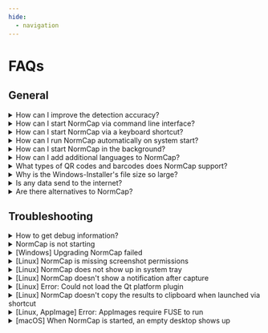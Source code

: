 ```yaml
---
hide:
  - navigation
---
```


# FAQs

## General

<details class="question" markdown>
<summary>How can I improve the detection accuracy?</summary>

### How can I improve the detection accuracy?

The quality of detections is mainly determined by
[Tesseract](https://tesseract-ocr.github.io), an open source project for OCR of
_printed_ text. NormCap builds upon this great library and can influence the quality
only slightly by preprocessing the images regarding screen-specific properties. _You_, the
user, have much more influence on the quality by paying attention to certain aspects:

#### 1) Select the correct language

Make sure to select the appropriate language(s) in the settings. Selecting multiple languages might slow down the recognition.

#### 2) Avoid selecting decorations

The text detection is very sensitive to elements
_other_ than text, for example borders, lines or icons. If possible, do not select
those:

![How to avoid borders](./assets/selections_1.png)

#### 3) Avoid heterogeneous colors

If the text you want to recognize has different
backgrounds, it can help to select those portions of text
separately:

![How to split sections with different colors in multiple selection](./assets/selections_2.png)

#### 4) Zoom in

If possible, enlarge the region you want to detect, before selecting it
with NormCap. This has a huge effect in situations, where zooming in doesn't
decrease the quality, e.g. zooming into webpages, PDF documents or images which are
not yet at their full resolution. It has little effect, if enlarging decreases the
quality, e.g. for images with low resolutions.

#### 5) Select more text

Sometimes Tesseract struggles with recognizing text with only
very few characters, like a single word. In this case, selecting a larger portion
of text can improve the accuracy.

#### 6) Try different language models

The prebuilt NormCap packages are using
[tessdata-fast](https://github.com/tesseract-ocr/tessdata_fast) models, which offer
a very good accuracy-to-speed compromise. But you can also try the slower and
larger models from [tessdata](https://github.com/tesseract-ocr/tessdata) or
[tessdata-best](https://github.com/tesseract-ocr/tessdata_best) instead.\
To find
the directory in which you have to put the manually downloaded models navigate to
the "Language" section of NormCap's settings, then click "add/remove" and finally
"View tessdata folder in File Manager".

#### 7) Report examples

If the results are still bad, please submit a screenshot of the
text you are trying to recognize
[as an issue](https://github.com/dynobo/normcap/issues). Chances are small, but we
might be able to improve something.

</details>

<details class="question" markdown>
<summary>How can I start NormCap via command line interface?</summary>

### How can I start NormCap via command line interface?

The command to run NormCap from the terminal/console depends on your operating system
and installation method:

- **On Windows (MSI):** `%LOCALAPPDATA%\Programs\NormCap\NormCap.exe`
- **On macOS (DMG):** `/Applications/NormCap.app/Contents/MacOS/NormCap`
- **On Linux (AppImage):** `./NormCap-{version}-x86_64.AppImage`
- **On Linux (FlatPak):** `flatpak run --command=normcap com.github.dynobo.normcap`
- **On Linux (AUR):** `normcap`
- **Installed as Python package:** `normcap`

NormCap has some useful command line features. List them by appending the flag
`--help` to the command mentioned above.

</details>

<details class="question" markdown>
<summary>How can I start NormCap via a keyboard shortcut?</summary>

### How can I start NormCap via a keyboard shortcut?

You'll have to configure that using your operating system's functionality, e.g.
following these guides:

#### :material-microsoft-windows: Windows

- Native solution: [Open programs with keyboard shortcuts in Windows 10](https://www.cnet.com/tech/computing/open-programs-with-keyboard-shortcuts-in-windows-10/)
- Tool based: [Run programs via shortcut](https://www.autohotkey.com/docs/v1/Tutorial.htm#s4) with [AutoHotkey](https://www.autohotkey.com/)

#### :material-apple: macOS

- [Set a keyboard shortcut to open Mac apps](https://www.wikihow.com/Set-a-Keyboard-Shortcut-to-Open-Mac-Apps)

#### :material-linux: Linux

- Ubuntu/Gnome:
    [Set Keyboard Shortcuts](https://help.ubuntu.com/stable/ubuntu-help/keyboard-shortcuts-set.html)
- Manjaro/Xfce, Plasma:
    [Keyboard Shortcuts](https://wiki.manjaro.org/index.php?title=Keyboard_Shortcuts)

To identify the command to run NormCap, please see the FAQ
"[How can I start NormCap via command line interface?](#how-can-i-start-normcap-via-command-line-interface)"

!!! Info

    The reason for _not_ adding an option to configure a shortcut within
    NormCap itself can be found in
    [this
    Architecture Decision Record](https://github.com/dynobo/normcap/blob/main/adr/004-do-not-implement-hotkey.md). If you have read the explanation and like to challenge its argumentation, feel free
    to [open a
    discussion](https://github.com/dynobo/normcap/discussions).

</details>

<details class="question" markdown>
<summary>How can I run NormCap automatically on system start?</summary>

### How can I run NormCap automatically on system start?

Use your operating system's functionality to autostart applications after boot. You will need [the command to start NormCap](#how-can-i-start-normcap-via-command-line-interface) and you can
search for tutorials how to run that on start-up, e.g.:

- Windows:
    [How to Add a Program to Startup in Windows 10 or 11](https://www.howtogeek.com/208224/how-to-add-a-program-to-startup-in-windows/)
- macOS:
    [How to add a startup program on a Mac](https://www.howtogeek.com/877239/how-to-change-startup-programs-on-a-mac/#how-to-add-a-startup-program-on-a-mac)
- Linux (Gnome):
    [Automatically run program on startup](https://www.simplified.guide/gnome/automatically-run-program-on-startup)
- Linux (KDE):
    [How to automatically run program on KDE startup](https://www.simplified.guide/kde/automatically-run-program-on-startup)

!!! warning

    Add the `--background-mode` flag to the
    command used to start NormCap! Then NormCap will start silently minimized to system tray without triggering a capture!

</details>

<details class="question" markdown>
<summary>How can I start NormCap in the background?</summary>

### How can I start NormCap in the background?

First [identify the command to run NormCap](#how-can-i-start-normcap-via-command-line-interface) on your system.

Append the flag `--background-mode` to that command to start NormCap right into the
system tray, without triggering a capture.

This is e.g. useful, if, you want to autostart NormCap after system start.

</details>

<details class="question" markdown>
<summary>How can I add additional languages to NormCap?</summary>

### How can I add additional languages to NormCap?

The prebuilt packages are shipped with support for English only. To install additional
languages, click the settings icon and in the "Languages" section of the menu click
"add/remove …".

If you installed NormCap as a Python package, how to add Tesseract languages depends on your system and setup. Please search online for instructions specific to your environment.

</details>

<details class="question" markdown>
<summary>What types of QR codes and barcodes does NormCap support?</summary>

### What types of QR codes and barcodes does NormCap support?

NormCap uses the excellent [ZXing-C++](https://github.com/zxing-cpp/zxing-cpp) library for code detection and decoding. This means NormCap can detect and decode [all formats supported by ZXing-C++](https://github.com/zxing-cpp/zxing-cpp?tab=readme-ov-file#supported-formats).

</details>

<details class="question" markdown>
<summary>Why is the Windows-Installer's file size so large?</summary>

### Why is the Windows-Installer's file size so large?

NormCap's MSI installer is much larger than the ones for Linux and macOS because the
included Tesseract binaries are larger.

NormCap used to include a set of smaller binaries, which resulted in more consistent
installer file sizes for all operating systems. Unfortunately, they seemed to lack some
dependencies and lead to issues on some Windows systems. Hopefully, the larger binaries
will fix this issue. This decision is not set in stone, so please feel free to leave
some feedback regarding this topic!

</details>

<details class="question" markdown>
<summary>Is any data send to the internet?</summary>

### Is any data sent to the internet?

In general, NormCap works offline and does not send any data anywhere.

The only exceptions are optional features, which _require_ accessing resources on the internet. In that case, HTTPS requests are performed and generate the typical access log data on the target server.

Those features are:

- **Update check**: If you enable the check for updates on start, NormCap regularly fetches its releases page from GitHub.
- **Manage languages**: If you download additional languages, they are being fetched from a GitHub repository.

</details>

<details class="question" markdown>
<summary>Are there alternatives to NormCap?</summary>

### Are there alternatives to NormCap?

Some applications offer similar features like NormCap and might be a good or even better
alternative for you: It completely depends on your use case and requirements. Some
similar open-source projects are:

- [TextSnatcher](https://github.com/RajSolai/TextSnatcher) (Linux)
- [GreenShot](https://getgreenshot.org/) (Windows, macOS)
- [TextShot](https://github.com/ianzhao05/textshot) (Windows)
- [gImageReader](https://github.com/manisandro/gImageReader) (Linux, Windows)
- [Capture2Text](https://sourceforge.net/projects/capture2text) (Windows)
- [Frog](https://github.com/TenderOwl/Frog) (Linux)
- [Textinator](https://github.com/RhetTbull/textinator) (macOS)
- [Text-Grab](https://github.com/TheJoeFin/Text-Grab) (Windows)
- [dpScreenOCR](https://danpla.github.io/dpscreenocr/) (Linux, Windows)
- [PowerToys Text Extractor](https://learn.microsoft.com/en-us/windows/powertoys/text-extractor)
    (Windows)

</details>

## Troubleshooting

<details class="question" markdown>
<summary>How to get debug information?</summary>

### How to get debug information?

Launch NormCap via a terminal/console using
[the right command for your system](#how-can-i-start-normcap-via-command-line-interface),
to which you can append the flag `--verbosity debug` or short `-v debug`. This will
print additional information to the console, which can be useful to identify problems.

</details>

<details class="question" markdown>
<summary>NormCap is not starting</summary>

### NormCap is not starting

Please try to take a look at the
[debug information](#how-to-get-debug-information).
It might provide enough information for you to solve the issue for yourself. If it
doesn't help you, don't hesitate to [report](https://github.com/dynobo/normcap/issues)
your problem description together with debug information.

</details>

<details class="question" markdown>
<summary>[Windows] Upgrading NormCap failed</summary>

### \[Windows\] Upgrading NormCap failed

Did you run the msi-installer to upgrade from an older NormCap version, but the
installer stated an error or the NormCap can't be started anymore?

You did nothing wrong, this is the recommended way to upgrade NormCap. But in rare
cases, this does not work, because of incompatible changes in the installer between
certain versions.

In that case, please try to uninstall all existing NormCap versions from your system
before trying a clean installation. (In the process, your settings _might_ get reset,
and you _might_ have to re-download languages.)

If you still experience any problems after such a clean installation, please
[report that issue](https://github.com/dynobo/normcap/issues/new/choose).

</details>

<details class="question" markdown>
<summary>[Linux] NormCap is missing screenshot permissions</summary>

### \[Linux\] NormCap is missing screenshot permissions

**Why is it so difficult for NormCap to take screenshots?**

The [Wayland](https://wayland.freedesktop.org/) protocol (successor to [X Window System](https://x.org/wiki/)) requires applications to request permission for system features like taking screenshots. While this improves security, the protocol is challenging for developers to implement. The variety of Wayland servers, window managers, and versions with different implementations makes building compatible applications difficult. Most third-party screenshot tools face these same issues.

**If you installed NormCap as Flatpak:**

1. View the permissions by running:
    ```sh
    flatpak permission-show com.github.dynobo.normcap
    ```
    In the output, there should be a line like:
    ```sh
    screenshot    screenshot   com.github.dynobo.normcap [yes]
    ```
1. If that is not the case, set the permission explicitly:
    ```sh
    flatpak permission-set screenshot screenshot com.github.dynobo.normcap yes
    ```

**If you're using the NormCap AppImage:**

1. List all applications with screenshot permissions:
    ```sh
    dbus-send --print-reply=literal \
      --session --dest=org.freedesktop.impl.portal.PermissionStore \
      /org/freedesktop/impl/portal/PermissionStore \
      org.freedesktop.impl.portal.PermissionStore.Lookup \
      string:'screenshot' string:'screenshot'
    ```
    Among the entries in the output, there should be something like:
    ```sh
    dict entry(
         com.github.dynobo.normcap         array [
            [yes]         ]
      )
    ```
1. If that is not the case, grant permission by running:
    ```sh
    dbus-send --print-reply=literal \
      --session --dest=org.freedesktop.impl.portal.PermissionStore \
      /org/freedesktop/impl/portal/PermissionStore \
      org.freedesktop.impl.portal.PermissionStore.SetPermission \
      string:'screenshot' boolean:true string:'screenshot' \
      string:'com.github.dynobo.normcap' array:string:['yes']
    ```

**Further tips for debugging:**

- If starting NormCap from a terminal or shell script, ensure the calling context (e.g., the terminal application) has been granted screenshot permission.
- Run NormCap with the `-v debug` flag and look for warnings or errors in the output.
- Run `dbus-monitor --session` while starting NormCap and check the (quite verbose) output for screenshot or permission-related messages.

</details>

<details class="question" markdown>
<summary>[Linux] NormCap does not show up in system tray</summary>

### \[Linux\] NormCap does not show up in system tray

Is your display environment Gnome Shell? Then you probably need to install a
[Gnome Shell extension](https://extensions.gnome.org/) to support showing applications
in the top bar, e.g.:

- [AppIndicator Support](https://extensions.gnome.org/extension/615/appindicator-support/)
- [Ubuntu AppIndicators](https://extensions.gnome.org/extension/1301/ubuntu-appindicators/)
- [Tray Icons](https://extensions.gnome.org/extension/1503/tray-icons/)
- [Tray Icons: Reloaded](https://extensions.gnome.org/extension/2890/tray-icons-reloaded/)

</details>

<details class="question" markdown>
<summary>[Linux] NormCap doesn't show a notification after capture</summary>

### \[Linux\] NormCap doesn't show a notification after capture

NormCap's notifications depend on the system tray functionality. If you start NormCap,
but its Icon doesn't appear in the system tray, proceed like in the [question above](#linux-normcap-does-not-show-up-in-system-tray).

</details>

<details class="question" markdown>
<summary>[Linux] Error: Could not load the Qt platform plugin</summary>

### \[Linux\] Error: Could not load the Qt platform plugin

In case you get an output like this …

```
$ normcap
QtFatalMsg - This application failed to start because no Qt platform plugin
could be initialized. Reinstalling the application may fix this problem.
Available platform plugins are: eglfs, linuxfb, minimal, minimalegl, offscreen,
vnc, wayland-egl, wayland, wayland-xcomposite-egl, wayland-xcomposite-glx, webgl, xcb.
```

… the chances are, this can be solved by installing additional dependencies:

- Arch (Wayland): `pacman -S qt6-wayland`
- Arch (Xorg): `pacman -S libxcb xcb-util-cursor`
- Debian/Ubuntu (Wayland): `apt install qt6-wayland`
- Debian/Ubuntu (Xorg): `apt install libxcb1 libxcb-cursor0`
- Fedora (Wayland): `dnf install qt6-qtwayland`
- Fedora (Xorg): `dnf install libxcb xcb-util-cursor`

</details>

<details class="question" markdown>
<summary>[Linux] NormCap doesn't copy the results to clipboard when launched via shortcut</summary>

### \[Linux\] NormCap doesn't copy the results to clipboard when launched via shortcut

This behavior
[was observed only on KDE + Wayland (#422)](https://github.com/dynobo/normcap/issues/422)
so far, and only when NormCap was started via a keyboard shortcut / key binding. The
root cause is still unknown, if you have any information or ideas, please comment in the
ticket above.

Strangely, a workaround seems to be to configure the keyboard shortcut via "System
Settings" → "Shortcuts" → "Add command" and configure the command in a way, that it
pipes the output to somewhere, e.g. /dev/null:

```
normcap 2>&1 | tee /dev/null
```

</details>

<details class="question" markdown>
<summary>[Linux, AppImage] Error: AppImages require FUSE to run</summary>

### \[Linux, AppImage\] Error: AppImages require FUSE to run

This is not a NormCap issue but a requirement for AppImages. You need to make sure, that
the `FUSE` library is installed on your system. E.g. on Ubuntu 22.04 you need to run
`sudo apt install libfuse2`.

See
[this blog post for details](https://techpiezo.com/linux/error-appimages-require-fuse-to-run-in-ubuntu-22-04/).

<strong>Please note, that the AppImage build is deprecated. Please switch to the [Flatpak build via Flathub](https://github.com/flathub/com.github.dynobo.normcap).</strong>

</details>

<details class="question" markdown>
<summary>[macOS] When NormCap is started, an empty desktop shows up</summary>

### \[macOS\] When NormCap is started, an empty desktop shows up

This issue usually occurs after installing NormCap, either for the first time or
after an update.

It is a known issue related to macOS's permissions settings: If NormCap doesn't have
the system's permission to take a screenshot, an empty desktop will be
shown. Or to be more precise: NormCap doesn't _know_ that it lacks permissions,
tries to take a screenshot nevertheless, which results in a screenshot of the empty
desktop.

Steps to solve this:

1. Close NormCap, if it is running.
1. Navigate to "System Preferences" → "Security & Privacy" → "Privacy" → "Screen
    Recording" → "Click unlock".
1. Do you already see "NormCap" on the right side? If yes, "remove" \[–\] it.
    **Un-ticking the checkbox is not enough!**
1. Click "add" \[+\] → "Applications" → "NormCap".
1. Confirm that you see NormCap on the right side with a checkmark in front of it.
1. Start NormCap, it should work now.
1. You might need to repeat those steps after installing a new version of NormCap.

Hopefully, this cumbersome user experience can be improved in a future release.

</details>
